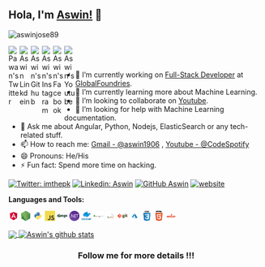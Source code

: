 ## Hola, I'm [Aswin!](https://linktr.ee/aswinjose) 👋

<p align="left"> <img src="https://komarev.com/ghpvc/?username=aswinjose89&label=Views&color=blue&style=plastic" alt="aswinjose89" /> </p>

<a href="https://twitter.com/aswinjose_89">
  <img align="left" alt="Pawan's Twitter" width="22px" src="https://cdn.jsdelivr.net/npm/simple-icons@v3/icons/twitter.svg" />
</a>
<a href="www.linkedin.com/in/aswinjose">
  <img align="left" alt="Aswin Linkdein" width="22px" src="https://cdn.jsdelivr.net/npm/simple-icons@v3/icons/linkedin.svg" />
</a>
<a href="https://github.com/aswinjose89">
  <img align="left" alt="Aswin's Github" width="22px" src="https://cdn.jsdelivr.net/npm/simple-icons@v3/icons/github.svg" />
</a>
<a href="#">
  <img align="left" alt="Aswin's Instagram" width="22px" src="https://cdn.jsdelivr.net/npm/simple-icons@v3/icons/instagram.svg" />
</a>
<a href="#">
  <img align="left" alt="Aswin's Facebook" width="22px" src="https://cdn.jsdelivr.net/npm/simple-icons@v3/icons/facebook.svg" />
</a>
<a href="https://www.youtube.com/channel/UCpVaB3pJOKre347kwhvi8pA">
  <img align="left" alt="Aswin's Youtube" width="22px" src="https://cdn.jsdelivr.net/npm/simple-icons@v3/icons/youtube.svg" />
</a>

<br/>
<br/>

- 🔭 I’m currently working on [Full-Stack Developer](https://linktr.ee/aswinjose) at [GlobalFoundries](https://gf.com/).
- 🌱 I’m currently learning more about Machine Learning.
- 👯 I’m looking to collaborate on [Youtube](https://www.youtube.com/channel/UCpVaB3pJOKre347kwhvi8pA).
- 🤔 I’m looking for help with Machine Learning documentation.
- 💬 Ask me about Angular, Python, Nodejs, ElasticSearch or any tech-related stuff.
- 📫 How to reach me: [Gmail - @aswin1906](https://mail.google.com/mail/?view=cm&fs=1&to=aswin1906@gmail.com&su=Requesting&nbsp;To&nbsp;Contact&body=Hi&nbsp;Aswin&bcc=ajoseph2@gfoundries.com) , [Youtube - @CodeSpotify](https://www.youtube.com/channel/UCpVaB3pJOKre347kwhvi8pA)
- 😄 Pronouns: He/His
- ⚡ Fun fact: Spend more time on hacking.

[![Twitter: imthepk](https://img.shields.io/twitter/follow/aswinjose89?style=social)](https://twitter.com/aswinjose_89)
[![Linkedin: Aswin](https://img.shields.io/badge/-Aswin-blue?style=flat-square&logo=Linkedin&logoColor=white&link=www.linkedin.com/in/aswinjose)](www.linkedin.com/in/aswinjose)
[![GitHub Aswin](https://img.shields.io/github/followers/aswinjose89?label=follow&style=social)](https://github.com/aswinjose89)
[![website](https://img.shields.io/badge/PortfolioWebsite-aswin.live-2648ff?style=flat-square&logo=google-chrome)](https://sites.google.com/view/aswin-cv/home/)


**Languages and Tools:**  

<code><img height="20" src="https://raw.githubusercontent.com/github/explore/80688e429a7d4ef2fca1e82350fe8e3517d3494d/topics/angular/angular.png"></code>
<code><img height="20" src="https://raw.githubusercontent.com/github/explore/80688e429a7d4ef2fca1e82350fe8e3517d3494d/topics/nodejs/nodejs.png"></code>
<code><img height="20" src="https://raw.githubusercontent.com/github/explore/80688e429a7d4ef2fca1e82350fe8e3517d3494d/topics/python/python.png"></code>
<code><img height="20" src="https://raw.githubusercontent.com/github/explore/80688e429a7d4ef2fca1e82350fe8e3517d3494d/topics/javascript/javascript.png"></code>
<code><img height="20" src="https://raw.githubusercontent.com/github/explore/80688e429a7d4ef2fca1e82350fe8e3517d3494d/topics/django/django.png"></code>
<code><img height="20" src="https://raw.githubusercontent.com/github/explore/80688e429a7d4ef2fca1e82350fe8e3517d3494d/topics/dotnet/dotnet.png"></code>
<code><img height="20" src="https://raw.githubusercontent.com/github/explore/80688e429a7d4ef2fca1e82350fe8e3517d3494d/topics/docker/docker.png"></code>
<code><img height="20" src="https://raw.githubusercontent.com/github/explore/80688e429a7d4ef2fca1e82350fe8e3517d3494d/topics/mongodb/mongodb.png"></code>
<code><img height="20" src="https://raw.githubusercontent.com/github/explore/80688e429a7d4ef2fca1e82350fe8e3517d3494d/topics/mysql/mysql.png"></code>
<code><img height="20" src="https://raw.githubusercontent.com/github/explore/80688e429a7d4ef2fca1e82350fe8e3517d3494d/topics/git/git.png"></code>
<code><img height="20" src="https://raw.githubusercontent.com/github/explore/80688e429a7d4ef2fca1e82350fe8e3517d3494d/topics/azure/azure.png"></code>
<code><img height="20" src="https://raw.githubusercontent.com/github/explore/80688e429a7d4ef2fca1e82350fe8e3517d3494d/topics/css/css.png"></code>
<code><img height="20" src="https://raw.githubusercontent.com/github/explore/80688e429a7d4ef2fca1e82350fe8e3517d3494d/topics/html/html.png"></code>
<code><img height="20" src="https://raw.githubusercontent.com/github/explore/80688e429a7d4ef2fca1e82350fe8e3517d3494d/topics/ember/ember.png"></code>

<a href="https://github.com/aswinjose89">
  <img align="center" src="https://github-readme-stats.vercel.app/api/top-langs/?username=aswinjose89&theme=light&hide_langs_below=1" />
</a>
<a href="https://github.com/aswinjose89">
 <img align="center" src="https://github-readme-stats.vercel.app/api?username=aswinjose89&show_icons=true&theme=light&line_height=27" alt="Aswin's github stats"/>
</a>

<div align="center">

### Follow me for more details !!!

</div>
